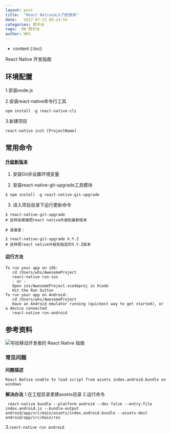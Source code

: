 ```yaml
---
layout: post
title:  "React Native从入门到放弃"
date:   2017-07-23 08:14:54
categories: 跨平台
tags:  RN 跨平台
author: WHS
---
```


* content
{:toc}

React Native 开发指南




## 环境配置

1.安装node.js

2.安装react-native命令行工具

```npm install -g react-native-cli```

3.新建项目

```react-native init [ProjectName]```

## 常用命令


#### [升级新版本](http://reactnative.cn/docs/0.46/upgrading.html)

1. 安装Git并设置环境变量

2. 安装react-native-git-upgrade工具模块

```$ npm install -g react-native-git-upgrade```

3. 进入项目目录下运行更新命令

```
$ react-native-git-upgrade
# 这样会直接把react native升级到最新版本

# 或者是：

$ react-native-git-upgrade X.Y.Z
# 这样把react native升级到指定的X.Y.Z版本
```
#### 运行方法

```
To run your app on iOS:
   cd /Users/whs/AwesomeProject
   react-native run-ios
   - or -
   Open ios/AwesomeProject.xcodeproj in Xcode
   Hit the Run button
To run your app on Android:
   cd /Users/whs/AwesomeProject
   Have an Android emulator running (quickest way to get started), or a device connected
   react-native run-android
```


## 参考资料

![写给移动开发者的 React Native 指南](http://www.jianshu.com/p/b88944250b25)

### 常见问题



**问题描述**
```
React Native unable to load script from assets index.android.bundle on windows
```
**解决办法**
1.在工程目录里建assets目录
2.运行命令
```
 react-native bundle --platform android --dev false --entry-file index.android.js --bundle-output android/app/src/main/assets/index.android.bundle --assets-dest android/app/src/main/res
```
3.```react-native run android```




